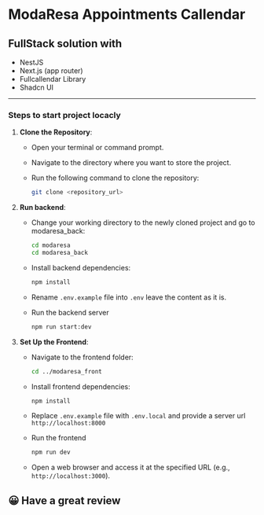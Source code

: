 # ModaResa Appointments Callendar

## FullStack solution with

-   NestJS
-   Next.js (app router)
-   Fullcallendar Library
-   Shadcn UI

---

### Steps to start project locacly

1. **Clone the Repository**:

    - Open your terminal or command prompt.
    - Navigate to the directory where you want to store the project.
    - Run the following command to clone the repository:

        ```bash
        git clone <repository_url>
        ```

2. **Run backend**:

    - Change your working directory to the newly cloned project and go to modaresa_back:

        ```bash
        cd modaresa
        cd modaresa_back
        ```

    - Install backend dependencies:

        ```bash
        npm install
        ```

    - Rename `.env.example` file into `.env` leave the content as it is.
    - Run the backend server

        ```bash
        npm run start:dev
        ```

3. **Set Up the Frontend**:

    - Navigate to the frontend folder:

        ```bash
        cd ../modaresa_front
        ```

    - Install frontend dependencies:

        ```bash
        npm install
        ```

    - Replace `.env.example` file with `.env.local` and provide a server url `http://localhost:8000`

    - Run the frontend

        ```bash
        npm run dev
        ```

    - Open a web browser and access it at the specified URL (e.g., `http://localhost:3000`).

## 😀 Have a great review
